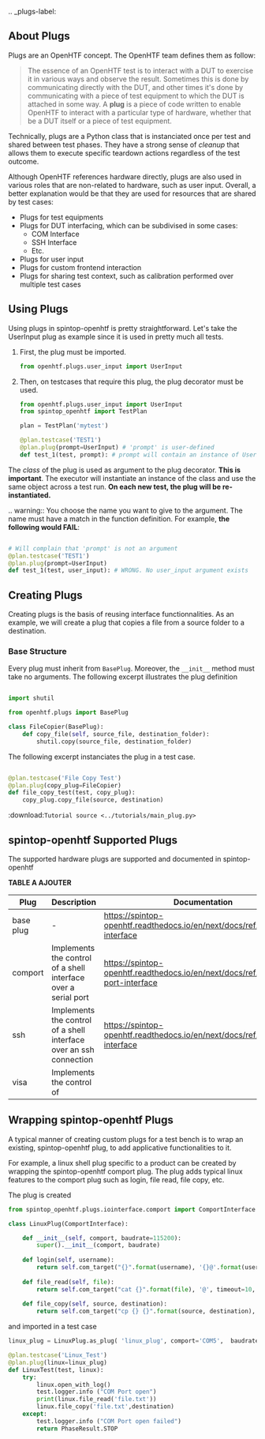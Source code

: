 .. _plugs-label:

## About Plugs

Plugs are an OpenHTF concept. The OpenHTF team defines them as follow:

> The essence of an OpenHTF test is to interact with a DUT to exercise it in various ways and observe the result. Sometimes this is done by communicating directly with the DUT, and other times it's done by communicating with a piece of test equipment to which the DUT is attached in some way. A **plug** is a piece of code written to enable OpenHTF to interact with a particular type of hardware, whether that be a DUT itself or a piece of test equipment.

Technically, plugs are a Python class that is instanciated once per test and shared between test phases. They have a strong sense of *cleanup* that allows them to execute specific teardown actions regardless of the test outcome.

Although OpenHTF references hardware directly, plugs are also used in various roles that are non-related to hardware, such as user input. Overall, a better explanation would be that they are used for resources that are shared by test cases:

- Plugs for test equipments
- Plugs for DUT interfacing, which can be subdivised in some cases:
    - COM Interface
    - SSH Interface
    - Etc.
- Plugs for user input
- Plugs for custom frontend interaction
- Plugs for sharing test context, such as calibration performed over multiple test cases

## Using Plugs

Using plugs in spintop-openhtf is pretty straightforward. Let's take the UserInput plug as example since it is used in pretty much all tests.

1. First, the plug must be imported.
    ```python
    from openhtf.plugs.user_input import UserInput
    ```

2. Then, on testcases that require this plug, the plug decorator must be used.

    ```python
    from openhtf.plugs.user_input import UserInput
    from spintop_openhtf import TestPlan

    plan = TestPlan('mytest')

    @plan.testcase('TEST1')
    @plan.plug(prompt=UserInput) # 'prompt' is user-defined
    def test_1(test, prompt): # prompt will contain an instance of UserInput

    ```

The *class* of the plug is used as argument to the plug decorator. **This is important**. The executor will instantiate an instance of the class and use the same object across a test run. **On each new test, the plug will be re-instantiated.**

.. warning:: 
    You choose the name you want to give to the argument. The name must have a match in the function definition. For example, **the following would FAIL**:

```python

# Will complain that 'prompt' is not an argument
@plan.testcase('TEST1')
@plan.plug(prompt=UserInput) 
def test_1(test, user_input): # WRONG. No user_input argument exists

```

## Creating Plugs

Creating plugs is the basis of reusing interface functionnalities. As an example, we will create a plug that copies a file from a source folder to a destination.

### Base Structure

Every plug must inherit from `BasePlug`. Moreover, the `__init__` method must take no arguments. The following excerpt illustrates the plug definition

```python

import shutil

from openhtf.plugs import BasePlug

class FileCopier(BasePlug):
    def copy_file(self, source_file, destination_folder):
        shutil.copy(source_file, destination_folder)

```

The following excerpt instanciates the plug in a test case.

```python

@plan.testcase('File Copy Test')
@plan.plug(copy_plug=FileCopier) 
def file_copy_test(test, copy_plug): 
    copy_plug.copy_file(source, destination)

```

:download:`Tutorial source <../tutorials/main_plug.py>`



## spintop-openhtf Supported Plugs

The supported hardware plugs are supported and documented in spintop-openhtf

**TABLE A AJOUTER**


| Plug | Description | Documentation  |
|------|---------|---|
| base plug  | - |  https://spintop-openhtf.readthedocs.io/en/next/docs/ref.html#base-interface |  
| comport    | Implements the control of a shell interface over a serial port | https://spintop-openhtf.readthedocs.io/en/next/docs/ref.html#com-port-interface   |  
| ssh        | Implements the control of a shell interface over an ssh connection        | https://spintop-openhtf.readthedocs.io/en/next/docs/ref.html#ssh-interface   |  
| visa       | Implements the control of         |   | 


## Wrapping spintop-openhtf Plugs

A typical manner of creating custom plugs for a test bench is to wrap an existing, spintop-openhtf plug, to add applicative functionalities to it. 

For example, a linux shell plug specific to a product can be created by wrapping the spintop-openhtf comport plug. The plug adds typical linux features to the comport plug such as login, file read, file copy, etc. 

The plug is created

```python
from spintop_openhtf.plugs.iointerface.comport import ComportInterface

class LinuxPlug(ComportInterface):

    def __init__(self, comport, baudrate=115200):
		super().__init__(comport, baudrate)
        
	def login(self, username):
		return self.com_target("{}".format(username), '{}@'.format(username), timeout=10, keeplines=0)	
        
	def file_read(self, file):
		return self.com_target("cat {}".format(file), '@', timeout=10, keeplines=0)	
        
	def file_copy(self, source, destination):
		return self.com_target("cp {} {}".format(source, destination), '@', timeout=10, keeplines=0)	
``` 

and imported in a test case

```python
linux_plug = LinuxPlug.as_plug( 'linux_plug', comport='COM5',  baudrate=115200)

@plan.testcase('Linux_Test')
@plan.plug(linux=linux_plug)
def LinuxTest(test, linux):
	try:
		linux.open_with_log()
		test.logger.info ("COM Port open")
        print(linux.file_read('file.txt'))
        linux.file_copy('file.txt',destination)
	except:
		test.logger.info ("COM Port open failed")
		return PhaseResult.STOP

```